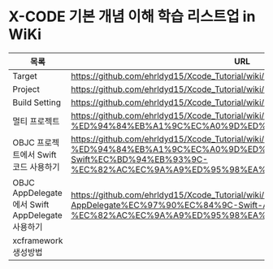 # X-CODE 기본 개념 이해 학습 리스트업 in WiKi

| 목록 | URL |
| ------ | ------ |
| Target | https://github.com/ehrldyd15/Xcode_Tutorial/wiki/Target |
| Project | https://github.com/ehrldyd15/Xcode_Tutorial/wiki/Project |
| Build Setting | https://github.com/ehrldyd15/Xcode_Tutorial/wiki/Build-Settings |
| 멀티 프로젝트 | https://github.com/ehrldyd15/Xcode_Tutorial/wiki/%EB%A9%80%ED%8B%B0-%ED%94%84%EB%A1%9C%EC%A0%9D%ED%8A%B8 |
| OBJC 프로젝트에서 Swift코드 사용하기 | https://github.com/ehrldyd15/Xcode_Tutorial/wiki/OBJC-%ED%94%84%EB%A1%9C%EC%A0%9D%ED%8A%B8%EC%97%90%EC%84%9C-Swift%EC%BD%94%EB%93%9C-%EC%82%AC%EC%9A%A9%ED%95%98%EA%B8%B0 |
| OBJC AppDelegate에서 Swift AppDelegate 사용하기 | https://github.com/ehrldyd15/Xcode_Tutorial/wiki/OBJC-AppDelegate%EC%97%90%EC%84%9C-Swift-AppDelegate-%EC%82%AC%EC%9A%A9%ED%95%98%EA%B8%B0 |
| xcframework 생성방법 |  |


